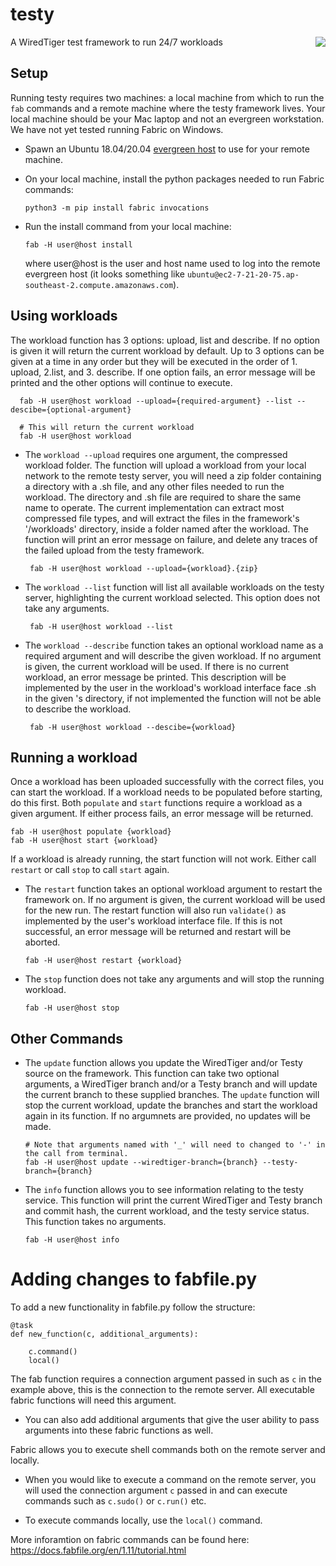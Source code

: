 # testy
A WiredTiger test framework to run 24/7 workloads
<img src="https://user-images.githubusercontent.com/15895661/200436292-66c87f0d-3068-4bae-a002-3de473faf8b5.png" align="right">

## Setup
Running testy requires two machines: a local machine from which to run the `fab` commands and a remote machine where the testy framework lives. Your local machine should be your Mac laptop and not an evergreen workstation. We have not yet tested running Fabric on Windows.

- Spawn an Ubuntu 18.04/20.04 [evergreen host](https://spruce.mongodb.com/spawn/host) to use for your remote machine. 

- On your local machine, install the python packages needed to run Fabric commands:
  ```
  python3 -m pip install fabric invocations
  ```

- Run the install command from your local machine:
  ```
  fab -H user@host install
  ```
  where user@host is the user and host name used to log into the remote evergreen host (it looks something like `ubuntu@ec2-7-21-20-75.ap-southeast-2.compute.amazonaws.com`).

## Using workloads
The workload function has 3 options: upload, list and describe. If no option is given it will return the current workload by default. Up to 3 options can be given at a time in any order but they will be executed in the order of 1. upload, 2.list, and 3. describe. If one option fails, an error message will be printed and the other options will continue to execute. 

  ```
    fab -H user@host workload --upload={required-argument} --list --descibe={optional-argument}

    # This will return the current workload
    fab -H user@host workload
  ```

- The `workload --upload` requires one argument, the compressed workload folder. The function will upload a workload from your local network to the remote testy server, you will need a zip folder containing a <workload> directory with a <workload>.sh file, and any other files needed to run the workload. The <workload> directory and <workload>.sh file are required to share the same name to operate. The current implementation can extract most compressed file types, and will extract the files in the framework's '/workloads' directory, inside a folder named after the workload. The function will print an error message on failure, and delete any traces of the failed upload from the testy framework. 
  ```
   fab -H user@host workload --upload={workload}.{zip}
  ```

- The `workload --list` function will list all available workloads on the testy server, highlighting the current workload selected. This option does not take any arguments. 
  ```
   fab -H user@host workload --list
  ```

- The `workload --describe` function takes an optional workload name as a required argument and will describe the given workload. If no argument is given, the current workload will be used. If there is no current workload, an error message be printed. This description will be implemented by the user in the workload's workload interface face <workload>.sh in the given <workload>'s directory, if not implemented the function will not be able to describe the workload. 
  ```
   fab -H user@host workload --descibe={workload}
  ```

## Running a workload 

Once a workload has been uploaded successfully with the correct files, you can start the workload. If a workload needs to be populated before starting, do this first. Both `populate` and `start` functions require a workload as a given argument. If either process fails, an error message will be returned.

  ```
  fab -H user@host populate {workload} 
  fab -H user@host start {workload} 
  ```

If a workload is already running, the start function will not work. Either call `restart` or call `stop` to call `start` again. 

- The `restart` function takes an optional workload argument to restart the framework on. If no argument is given, the current workload will be used for the new run. The restart function will also run `validate()` as implemented by the user's workload interface file. If this is not successful, an error message will be returned and restart will be aborted. 

  ```
  fab -H user@host restart {workload}
  ```

- The `stop` function does not take any arguments and will stop the running workload.
  ```
  fab -H user@host stop
  ```

## Other Commands 

- The `update` function allows you update the WiredTiger and/or Testy source on the framework. This function can take two optional arguments, a WiredTiger branch and/or a Testy branch and will update the current branch to these supplied branches. The `update` function will stop the current workload, update the branches and start the workload again in its function. If no argumnets are provided, no updates will be made. 
  ```
  # Note that arguments named with '_' will need to changed to '-' in the call from terminal. 
  fab -H user@host update --wiredtiger-branch={branch} --testy-branch={branch}
  ```

-  The `info` function allows you to see information relating to the testy service. This function will print the current WiredTiger and Testy branch and commit hash, the current workload, and the testy service status. This function takes no arguments.
    ```
    fab -H user@host info
    ```

# Adding changes to fabfile.py

To add a new functionality in fabfile.py follow the structure: 

  ```
  @task
  def new_function(c, additional_arguments):

      c.command()
      local()

  ```

The fab function requires a connection argument passed in such as `c` in the example above, this is the connection to the remote server. All executable fabric functions will need this argument. 
- You can also add additional arguments that give the user ability to pass arguments into these fabric functions as well. 

Fabric allows you to execute shell commands both on the remote server and locally. 

- When you would like to execute a command on the remote server, you will used the connection argument `c` passed in and can execute commands such as `c.sudo()` or  `c.run()` etc. 

- To execute commands locally, use the `local()` command. 

More inforamtion on fabric commands can be found here: https://docs.fabfile.org/en/1.11/tutorial.html
